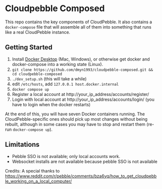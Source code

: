 Cloudpebble Composed
====================

This repo contains the key components of CloudPebble. It also contains a `docker-compose` file
that will assemble all of them into something that runs like a real CloudPebble instance.

Getting Started
---------------

1. Install [Docker Desktop](https://www.docker.com/products/docker-desktop/) (Mac, Windows),
   or otherwise get docker and docker-compose into a working state (Linux).
2. `git clone https://github.com/dmyn1993/cloudpebble-composed.git && cd cloudpebble-composed`
3. `./dev_setup.sh` (this will take a while)
4. edit `/etc/hosts`, add `127.0.0.1 host.docker.internal`
5. `docker compose up`
6. Register a local account at http://your_ip_address/accounts/register/
7. Login with local account at http://your_ip_address/accounts/login/ (you have to login when the docker restarts)

At the end of this, you will have seven Docker containers running. The CloudPebble-specific ones
should pick up most changes without being rebuilt, although in some cases you may have to stop and
restart them (re-run `docker-compose up`).

Limitations
-----------

- Pebble SSO is not available; only local accounts work.
- Websocket installs are not available because pebble SSO is not available

Credits:
A special thanks to https://www.reddit.com/r/pebble/comments/bza6yq/how_to_get_cloudpebble_working_on_a_local_computer/
